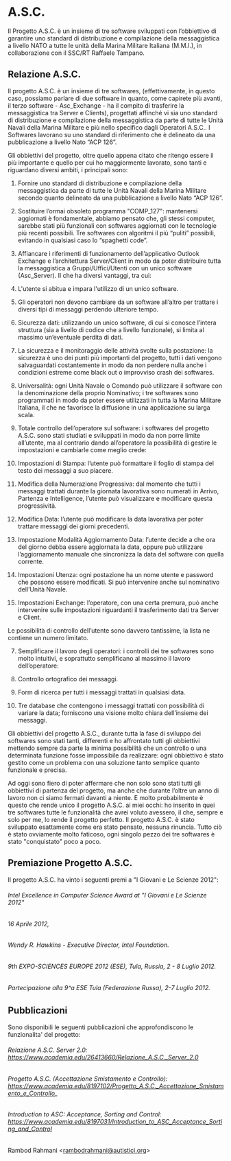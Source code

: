 # A.S.C.
Il Progetto A.S.C. è un insieme di tre software sviluppati con l’obbiettivo di garantire uno standard di distribuzione e compilazione della messaggistica a livello NATO a tutte le unità della Marina Militare Italiana (M.M.I.), in collaborazione con il SSC/RT Raffaele Tampano.

## Relazione A.S.C.

Il progetto A.S.C. è un insieme di tre softwares, (effettivamente, in questo caso, possiamo parlare di due software in quanto, come capirete più avanti, il terzo software - Asc_Exchange - ha il compito di trasferire la messaggistica tra Server e Clients), progettati affinché vi sia uno standard di distribuzione e compilazione della messaggistica da parte di tutte le Unità Navali della Marina Militare e più nello specifico dagli Operatori A.S.C.. I Softwares lavorano su uno standard di riferimento che è delineato da una pubblicazione a livello Nato “ACP 126”.

Gli obbiettivi del progetto, oltre quello appena citato che ritengo essere il più importante e quello per cui ho maggiormente lavorato, sono tanti e riguardano diversi ambiti, i principali sono:
1.  Fornire uno standard di distribuzione e compilazione della messaggistica da parte di tutte le Unità Navali della Marina Militare secondo quanto delineato da una pubblicazione a livello Nato “ACP 126”.

2.  Sostituire l’ormai obsoleto programma "COMP_127": mantenersi aggiornati è fondamentale, abbiamo pensato che, gli stessi computer, sarebbe stati più funzionali con softwares aggiornati con le tecnologie più recenti possibili. Tre softwares con algoritmi il più “puliti” possibili, evitando in qualsiasi caso lo “spaghetti code”.

3.  Affiancare i riferimenti di funzionamento dell’applicativo Outlook Exchange e l’architettura Server/Client in modo da poter distribuire tutta la messaggistica a Gruppi/Uffici/Utenti con un unico software (Asc_Server). Il che ha diversi vantaggi, tra cui:
 1.  L'utente si abitua e impara l'utilizzo di un unico software.

 2.  Gli operatori non devono cambiare da un software all’altro per trattare i diversi tipi di messaggi perdendo ulteriore tempo.

 3.  Sicurezza dati: utilizzando un unico software, di cui si conosce l’intera struttura (sia a livello di codice che a livello funzionale), si limita al massimo un’eventuale perdita di dati.

4.  La sicurezza e il monitoraggio delle attività svolte sulla postazione: la sicurezza è uno dei punti più importanti del progetto, tutti i dati vengono salvaguardati costantemente in modo da non perdere nulla anche i condizioni estreme come black out o improvviso crash dei softwares.

5.  Universalità: ogni Unità Navale o Comando può utilizzare il software con la denominazione della proprio Nominativo; i tre softwares sono programmati in modo da poter essere utilizzati in tutta la Marina Militare Italiana, il che ne favorisce la diffusione in una applicazione su larga scala.

6.  Totale controllo dell’operatore sul software: i softwares del progetto A.S.C. sono stati studiati e sviluppati in modo da non porre limite all’utente, ma al contrario dando all’operatore la possibilità di gestire le impostazioni e cambiarle come meglio crede:

 1.  Impostazioni di Stampa: l’utente può formattare il foglio di stampa del testo dei messaggi a suo piacere.

 2.  Modifica della Numerazione Progressiva: dal momento che tutti i messaggi trattati durante la giornata lavorativa sono numerati in Arrivo, Partenza e Intelligence, l’utente può visualizzare e modificare questa progressività.

 3.  Modifica Data: l’utente può modificare la data lavorativa per poter trattare messaggi dei giorni precedenti.

 4.  Impostazione Modalità Aggiornamento Data: l’utente decide a che ora del giorno debba essere aggiornata la data, oppure può utilizzare l’aggiornamento manuale che sincronizza la data del software con quella corrente.

 5.  Impostazioni Utenza: ogni postazione ha un nome utente e password che possono essere modificati. Si può intervenire anche sul nominativo dell’Unità Navale.

 6.  Impostazioni Exchange: l’operatore, con una certa premura, può anche intervenire sulle impostazioni riguardanti il trasferimento dati tra Server e Client.

Le possibilità di controllo dell’utente sono davvero tantissime, la lista ne contiene un numero limitato.

7.  Semplificare il lavoro degli operatori: i controlli dei tre softwares sono molto intuitivi, e soprattutto semplificano al massimo il lavoro dell’operatore:

 1.  Controllo ortografico dei messaggi.

 2.  Form di ricerca per tutti i messaggi trattati in qualsiasi data.

 3.  Tre database che contengono i messaggi trattati con possibilità di variare la data; forniscono una visione molto chiara dell’insieme dei messaggi.

Gli obbiettivi del progetto A.S.C., durante tutta la fase di sviluppo dei softwares sono stati tanti, differenti e ho affrontato tutti gli obbiettivi mettendo sempre da parte la minima possibilità che un controllo o una determinata funzione fosse impossibile da realizzare: ogni obbiettivo è stato gestito come un problema con una soluzione tanto semplice quanto funzionale e precisa.

Ad oggi sono fiero di poter affermare che non solo sono stati tutti gli obbiettivi di partenza del progetto, ma anche che durante l’oltre un anno di lavoro non ci siamo fermati davanti a niente. E molto probabilmente è questo che rende unico il progetto A.S.C. ai miei occhi: ho inserito in quei tre softwares tutte le funzionalità che avrei voluto avessero, il che, sempre e solo per me, lo rende il progetto perfetto. Il progetto A.S.C. è stato sviluppato esattamente come era stato pensato, nessuna rinuncia. Tutto ciò è stato ovviamente molto faticoso, ogni singolo pezzo dei tre softwares è stato "conquistato" poco a poco.


## Premiazione Progetto A.S.C.

Il progetto A.S.C. ha vinto i seguenti premi a "I Giovani e Le Scienze 2012":

###### Intel Excellence in Computer Science Award at "I Giovani e Le Scienze 2012"
###### 16 Aprile 2012,
###### Wendy R. Hawkins - Executive Director, Intel Foundation.

###### 9th EXPO-SCIENCES EUROPE 2012 (ESE), Tula, Russia, 2 - 8 Luglio 2012.
###### Partecipazione alla 9^a ESE Tula (Federazione Russa), 2-7 Luglio 2012.


## Pubblicazioni

Sono disponibili le seguenti pubblicazioni che approfondiscono le funzionalita' del progetto:

###### Relazione A.S.C. Server 2.0: https://www.academia.edu/26413660/Relazione_A.S.C._Server_2.0
###### Progetto A.S.C. (Accettazione Smistamento e Controllo): https://www.academia.edu/8197102/Progetto_A.S.C._Accettazione_Smistamento_e_Controllo_
###### Introduction to ASC: Acceptance, Sorting and Control: https://www.academia.edu/8197031/Introduction_to_ASC_Acceptance_Sorting_and_Control

Rambod Rahmani <<rambodrahmani@autistici.org>>

